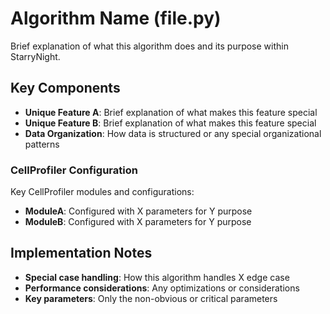 # Algorithm Name (file.py)

Brief explanation of what this algorithm does and its purpose within StarryNight.

## Key Components

- **Unique Feature A**: Brief explanation of what makes this feature special
- **Unique Feature B**: Brief explanation of what makes this feature special
- **Data Organization**: How data is structured or any special organizational patterns

### CellProfiler Configuration

Key CellProfiler modules and configurations:

- **ModuleA**: Configured with X parameters for Y purpose
- **ModuleB**: Configured with X parameters for Y purpose

## Implementation Notes

- **Special case handling**: How this algorithm handles X edge case
- **Performance considerations**: Any optimizations or considerations
- **Key parameters**: Only the non-obvious or critical parameters
